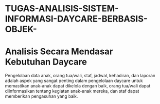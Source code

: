 # TUGAS-ANALISIS-SISTEM-INFORMASI-DAYCARE-BERBASIS-OBJEK-
# Analisis Secara Mendasar Kebutuhan Daycare
Pengelolaan data anak, orang tua/wali, staf, jadwal, kehadiran, dan laporan adalah aspek yang sangat penting dalam pengelolaan daycare untuk memastikan anak-anak dapat dikelola dengan baik, orang tua/wali dapat diinformasikan tentang kegiatan anak-anak mereka, dan staf dapat memberikan pengasuhan yang baik.
